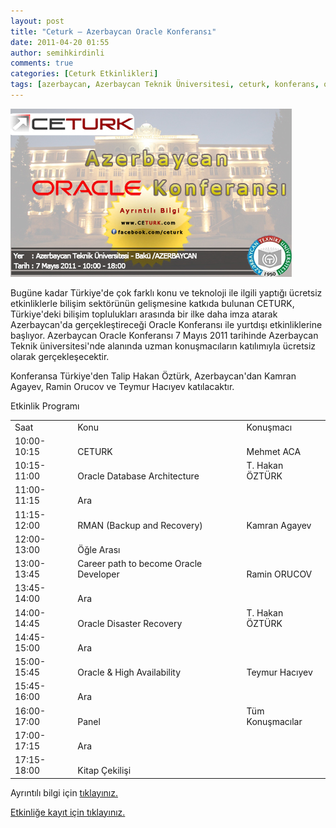 ```yaml
---
layout: post
title: "Ceturk – Azerbaycan Oracle Konferansı"
date: 2011-04-20 01:55
author: semihkirdinli
comments: true
categories: [Ceturk Etkinlikleri]
tags: [azerbaycan, Azerbaycan Teknik Üniversitesi, ceturk, konferans, oracle, Seminer, Talip Hakan Öztürk]
---
```

![](/images/jekyll/27.jpg "27")

Bugüne kadar Türkiye'de çok farklı konu ve teknoloji ile ilgili yaptığı ücretsiz etkinliklerle bilişim sektörünün gelişmesine katkıda bulunan CETURK, Türkiye'deki bilişim toplulukları arasında bir ilke daha imza atarak Azerbaycan'da gerçekleştireceği Oracle Konferansı ile yurtdışı etkinliklerine başlıyor. Azerbaycan Oracle Konferansı 7 Mayıs 2011 tarihinde Azerbaycan Teknik üniversitesi'nde alanında uzman konuşmacıların katılımıyla ücretsiz olarak gerçekleşecektir.

Konferansa Türkiye'den Talip Hakan Öztürk, Azerbaycan'dan Kamran Agayev, Ramin Orucov ve Teymur Hacıyev katılacaktır.

Etkinlik Programı
<table width="567" border="0" cellspacing="0" cellpadding="0">
<tbody>
<tr>
<td valign="bottom">Saat</td>
<td valign="bottom">Konu</td>
<td valign="bottom">Konuşmacı</td>
</tr>
<tr>
<td valign="bottom">10:00-10:15</td>
<td valign="bottom">CETURK</td>
<td valign="bottom">Mehmet ACA</td>
</tr>
<tr>
<td valign="bottom">10:15-11:00</td>
<td valign="bottom">Oracle Database Architecture</td>
<td valign="bottom">T. Hakan ÖZTÜRK</td>
</tr>
<tr>
<td valign="bottom">11:00-11:15</td>
<td valign="bottom">Ara</td>
<td valign="bottom"></td>
</tr>
<tr>
<td valign="bottom">11:15-12:00</td>
<td valign="bottom">RMAN (Backup and Recovery)</td>
<td valign="bottom">Kamran Agayev</td>
</tr>
<tr>
<td valign="bottom">12:00-13:00</td>
<td valign="bottom">Öğle Arası</td>
<td valign="bottom"></td>
</tr>
<tr>
<td valign="bottom">13:00-13:45</td>
<td valign="bottom">Career path to become Oracle Developer</td>
<td valign="bottom">Ramin ORUCOV</td>
</tr>
<tr>
<td valign="bottom">13:45-14:00</td>
<td valign="bottom">Ara</td>
<td valign="bottom"></td>
</tr>
<tr>
<td valign="bottom">14:00-14:45</td>
<td valign="bottom">Oracle Disaster Recovery</td>
<td valign="bottom">T. Hakan ÖZTÜRK</td>
</tr>
<tr>
<td valign="bottom">14:45-15:00</td>
<td valign="bottom">Ara</td>
<td valign="bottom"></td>
</tr>
<tr>
<td valign="bottom">15:00-15:45</td>
<td valign="bottom">Oracle &amp; High Availability</td>
<td valign="bottom">Teymur Hacıyev</td>
</tr>
<tr>
<td valign="bottom">15:45-16:00</td>
<td valign="bottom">Ara</td>
<td valign="bottom"></td>
</tr>
<tr>
<td valign="bottom">16:00-17:00</td>
<td valign="bottom">Panel</td>
<td valign="bottom">Tüm Konuşmacılar</td>
</tr>
<tr>
<td valign="bottom">17:00-17:15</td>
<td valign="bottom">Ara</td>
<td valign="bottom"></td>
</tr>
<tr>
<td valign="bottom">17:15-18:00</td>
<td valign="bottom">Kitap Çekilişi</td>
<td valign="bottom"></td>
</tr>
</tbody>
</table>
Ayrıntılı bilgi için <a href="http://www.ceturk.com/ceturk-azerbaycan-oracle-konferansi" target="_blank">tıklayınız.

Etkinliğe kayıt için <a href="http://forum.ceturk.com/etkinlikkayit.php" target="_blank">tıklayınız.</a>
